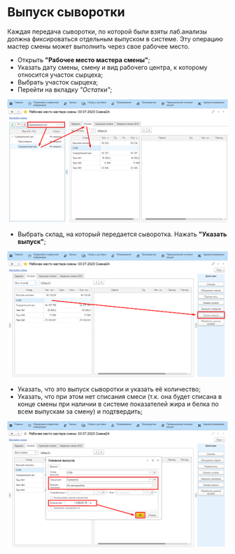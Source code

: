 # Выпуск сыворотки

Каждая передача сыворотки, по которой были взяты лаб.анализы должна
фиксироваться отдельным выпуском в системе. Эту операцию мастер смены
может выполнить через свое рабочее место.

-   Открыть **"Рабочее место мастера смены"**;
-   Указать дату смены, смену и вид рабочего центра, к которому относится участок сырцеха;
-   Выбрать участок сырцеха;
-   Перейти на вкладку *"Остатки"*;

![](ReleaseWhey.assets/1.png)

-   Выбрать склад, на который передается сыворотка. Нажать **"Указать выпуск"**;

![](ReleaseWhey.assets/2.png)

-   Указать, что это выпуск сыворотки и указать её количество;
-   Указать, что при этом нет списания смеси (т.к. она будет списана в
    конце смены при наличии в системе показателей жира и белка по всем
    выпускам за смену) и подтвердить;

![](ReleaseWhey.assets/3.png)